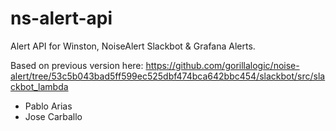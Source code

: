# ns-alert-api
Alert API for Winston, NoiseAlert Slackbot &amp; Grafana Alerts.

Based on previous version here:
https://github.com/gorillalogic/noise-alert/tree/53c5b043bad5ff599ec525dbf474bca642bbc454/slackbot/src/slackbot_lambda
- Pablo Arias
- Jose Carballo
